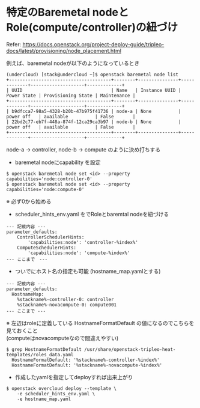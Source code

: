 特定のBaremetal nodeとRole(compute/controller)の紐づけ
==================================================================

Refer: https://docs.openstack.org/project-deploy-guide/tripleo-docs/latest/provisioning/node_placement.html

例えば、baremetal nodeが以下のようになっているとき
```
(undercloud) [stack@undercloud ~]$ openstack baremetal node list
+--------------------------------------+--------+---------------+-------------+--------------------+-------------+
| UUID                                 | Name   | Instance UUID | Power State | Provisioning State | Maintenance |
+--------------------------------------+--------+---------------+-------------+--------------------+-------------+
| b9dfcca7-98a5-4328-b20b-47b975f41736 | node-a | None          | power off   | available          | False       |
| 22bd2c77-eb7f-448a-874f-12ca29ca3b97 | node-b | None          | power off   | available          | False       |
+--------------------------------------+--------+---------------+-------------+--------------------+-------------+
```
node-a -> controller, node-b -> compute のように決め打ちする


* baremetal nodeにcapability を設定
```
$ openstack baremetal node set <id> --property capabilities='node:controller-0'
$ openstack baremetal node set <id> --property capabilities='node:compute-0'
```
※ 必ず0から始める

* scheduler_hints_env.yaml をでRoleとbaremtal nodeを紐づける
```
--- 記載内容 ---
parameter_defaults:
    ControllerSchedulerHints:
        'capabilities:node': 'controller-%index%'
    ComputeSchedulerHints:
        'capabilities:node': 'compute-%index%'
--- ここまで　---
```        

* ついでにホスト名の指定も可能 (hostname_map.yamlとする)
```
--- 記載内容 ---
parameter_defaults:
  HostnameMap:
    %stackname%-controller-0: controller
    %stackname%-novacompute-0: compute001
--- ここまで ---
```

※ 左辺はroleに定義している HostnameFormatDefault の値になるのでこちらを見ておくこと  
   (computeはnovacomputeなので間違えやすい)
```
$ grep HostnameFormatDefault /usr/share/openstack-tripleo-heat-templates/roles_data.yaml
  HostnameFormatDefault: '%stackname%-controller-%index%'
  HostnameFormatDefault: '%stackname%-novacompute-%index%'  
```

* 作成したyamlを指定してdeployすれば出来上がり
```
$ openstack overcloud deploy --template \
    -e scheduler_hints_env.yaml \
    -e hostname_map.yaml
```



